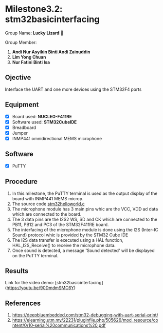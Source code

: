 # Milestone3.2: stm32basicinterfacing
Group Name: **Lucky Lizard** :lizard:

Group Member: 
1. **Andi Nur Asyikin Binti Andi Zainuddin**
2. **Lim Yong Chuan**
3. **Nur Fatini Binti Isa**

## Ojective
Interface the UART and one more devices using the STM32F4 ports
## Equipment
- [x] Board used: **NUCLEO-F411RE**
- [x] Software used: **STM32CubeIDE**
- [x] Breadboard
- [x] Jumper
- [x] INMP441 omnidirectional MEMS microphone
## Software
- [x] PuTTY
## Procedure
1. In this milestone, the PuTTY terminal is used as the output display of the board with INMP441 MEMS microp.
2. The source code [stm32helloworld.c](https://github.com/LuckyLizard-MKEL1123/stm32helloworld/blob/main/stm32helloworld.c)
3. The microphone module has 3 main pins whic are the VCC, VDD ad data which are connected to the board.
4. The 3 data pins are the I2S2 WS, SD and CK which are connected to the PB11, PB12 and PC3 of the STM32F411RE board.
5. The interfacing of the microphone module is done using the I2S (Inter-IC Sound) protocol whic is provided by the STM32 Cube IDE
6. The I2S data transfer is executed using a HAL function, HAL_I2S_Receive() to receive the microphone data.
7. Once sound is detected, a message 'Sound detected' will be displayed on the PuTTY terminal.

## Results
Link for the video demo: [stm32basicinterfacing] (https://youtu.be/90DmdmSMC6Y)

## References
1. https://deepbluembedded.com/stm32-debugging-with-uart-serial-print/
2. https://elearning.utm.my/22231/pluginfile.php/505626/mod_resource/content/0/10-serial%20communications%20.pdf
